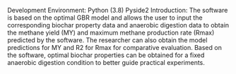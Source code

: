 Development Environment: Python (3.8) Pyside2
Introduction: The software is based on the optimal GBR model and allows the user to input the corresponding biochar property data and anaerobic digestion data to obtain the methane yield (MY) and maximum methane production rate (Rmax) predicted by the software. The researcher can also obtain the model predictions for MY and R2 for Rmax for comparative evaluation. Based on the software, optimal biochar properties can be obtained for a fixed anaerobic digestion condition to better guide practical experiments.
